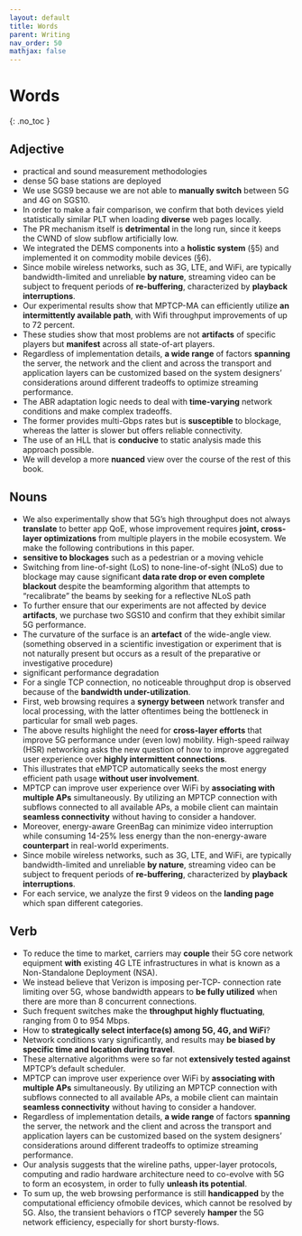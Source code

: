 ```yaml
---
layout: default
title: Words
parent: Writing
nav_order: 50
mathjax: false
---
```


# Words
{: .no_toc }

## Adjective

- practical and sound measurement methodologies
- dense 5G base stations are deployed
- We use SGS9 because we are not able to **manually switch** between 5G and 4G on SGS10.
- In order to make a fair comparison, we confirm that both devices yield statistically similar PLT when loading **diverse** web pages locally.
- The PR mechanism itself is **detrimental** in the long run, since it keeps the CWND of slow subflow artificially low.
- We integrated the DEMS components into a **holistic system** (§5) and implemented it on commodity mobile devices (§6).
- Since mobile wireless networks, such as 3G, LTE, and WiFi, are typically bandwidth-limited and unreliable **by nature**, streaming video can be subject to frequent periods of **re-buffering**, characterized by **playback interruptions**.
- Our experimental results show that MPTCP-MA can efficiently utilize **an intermittently available path**, with Wifi throughput improvements of up to 72 percent.
- These studies show that most problems are not **artifacts** of specific players but **manifest** across all state-of-art players.
- Regardless of implementation details, **a wide range** of factors **spanning** the server, the network and the client and across the transport and application layers can be customized based on the system designers’ considerations around different tradeoffs to optimize streaming performance. 
- The ABR adaptation logic needs to deal with **time-varying** network conditions and make complex tradeoffs.
- The former provides multi-Gbps rates but is **susceptible** to blockage, whereas the latter is slower but offers reliable connectivity. 
- The use of an HLL that is **conducive** to static analysis made this approach possible.
- We will develop a more **nuanced** view over the course of the rest of this book.

## Nouns

- We also experimentally show that 5G’s high throughput does not always **translate** to better app QoE, whose improvement requires **joint, cross-layer optimizations** from multiple players in the mobile ecosystem. We make the following contributions in this paper.
- **sensitive to blockages** such as a pedestrian or a moving vehicle
- Switching from line-of-sight (LoS) to none-line-of-sight (NLoS) due to blockage may cause significant **data rate drop or even complete blackout** despite the beamforming algorithm that attempts to “recalibrate” the beams by seeking for a reflective NLoS path
- To further ensure that our experiments are not affected by device **artifacts**, we purchase two SGS10 and confirm that they exhibit similar 5G performance. 
- The curvature of the surface is an **artefact** of the wide-angle view. (something observed in a scientific investigation or experiment that is not naturally present but occurs as a result of the preparative or investigative procedure)
- significant performance degradation
- For a single TCP connection, no noticeable throughput drop is observed because of the **bandwidth under-utilization**.
- First, web browsing requires a **synergy between** network transfer and local processing, with the latter oftentimes being the bottleneck in particular for small web pages. 
- The above results highlight the need for **cross-layer efforts** that improve 5G performance under (even low) mobility. 
High-speed railway (HSR) networking asks the new question of how to improve aggregated user experience over **highly intermittent connections**.
- This illustrates that eMPTCP automatically seeks the most energy efficient path usage **without user involvement**.
- MPTCP can improve user experience over WiFi by **associating with multiple APs** simultaneously. By utilizing an MPTCP connection with subflows connected to all available APs, a mobile client can maintain **seamless connectivity** without having to consider a handover.
- Moreover, energy-aware GreenBag can minimize video interruption while consuming 14-25% less energy than the non-energy-aware **counterpart** in real-world experiments.
- Since mobile wireless networks, such as 3G, LTE, and WiFi, are typically bandwidth-limited and unreliable **by nature**, streaming video can be subject to frequent periods of **re-buffering**, characterized by **playback interruptions**.
- For each service, we analyze the first 9 videos on the **landing page** which span different categories. 

## Verb

- To reduce the time to market, carriers may **couple** their 5G core network equipment **with** existing 4G LTE infrastructures in what is known as a Non-Standalone Deployment (NSA). 
- We instead believe that Verizon is imposing per-TCP- connection rate limiting over 5G, whose bandwidth appears to **be fully utilized** when there are more than 8 concurrent connections.
- Such frequent switches make the **throughput highly fluctuating**, ranging from 0 to 954 Mbps.
- How to **strategically select interface(s) among 5G, 4G, and WiFi**? 
- Network conditions vary significantly, and results may **be biased by specific time and location during travel**.
- These alternative algorithms were so far not **extensively tested against** MPTCP’s default scheduler. 
- MPTCP can improve user experience over WiFi by **associating with multiple APs** simultaneously. By utilizing an MPTCP connection with subflows connected to all available APs, a mobile client can maintain **seamless connectivity** without having to consider a handover.
- Regardless of implementation details, **a wide range** of factors **spanning** the server, the network and the client and across the transport and application layers can be customized based on the system designers’ considerations around different tradeoffs to optimize streaming performance. 
- Our analysis suggests that the wireline paths, upper-layer protocols, computing and radio hardware architecture need to co-evolve with 5G to form an ecosystem, in order to fully **unleash its potential**.
- To sum up, the web browsing performance is still **handicapped** by
  the computational efficiency ofmobile devices, which cannot be resolved by 5G. Also, the transient behaviors o fTCP severely **hamper** the 5G network efficiency, especially for short bursty-flows. 

